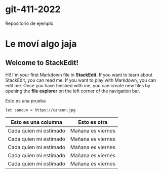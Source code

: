 # git-411-2022
Repositorio de ejemplo

# Le moví algo jaja

## Welcome to StackEdit!

Hi! I'm your first Markdown file in **StackEdit**. If you want to learn about StackEdit, you can read me. If you want to play with Markdown, you can edit me. Once you have finished with me, you can create new files by opening the **file explorer** on the left corner of the navigation bar.

Esto es una prueba

    let cancun = https://cancun.jpg

| Esto es una columna | Esto es otra  
|--|--|
| Cada quien mi estimado | Mañana es viernes |
| Cada quien mi estimado | Mañana es viernes |
| Cada quien mi estimado | Mañana es viernes |
| Cada quien mi estimado | Mañana es viernes |
| Cada quien mi estimado | Mañana es viernes |
